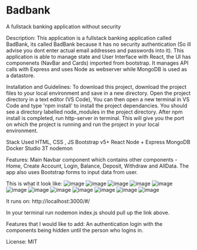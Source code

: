 # Badbank

A fullstack banking application without security

Description: This application is a fullstack banking application called BadBank, its called BadBank because it has no security authentication (So ill advise you dont enter actual email addresses and passwords into it). This application is able to manage state and User Interface with React, the UI has componenets (NavBar and Cards) imported from bootstrap. It manages API calls with Express and uses Node as webserver while MongoDB is used as a datastore.

Installation and Guidelines: To download this project, download the project files to your local environment and save in a new directory. Open the project directory in a text editor (VS Code), You can then open a new terminal in VS Code and type 'npm install' to install the project dependancies. You should see a directory labelled node_modules in the project directory. After npm install is completed, run http-server in terminal. This will give you the port on which the project is running and run the project in your local environment.

Stack Used
HTML, CSS , JS
Bootstrap v5+
React
Node + Express
MongoDB
Docker
Studio 3T
nodemon

Features:
Main Navbar component which contains other components - Home, Create Account, Login, Balance, Deposit, Withdraw and AllData. The app also uses Bootstrap forms to input data from user.

This is what it look like:
![image](https://user-images.githubusercontent.com/97487349/194805779-4a12151a-edcd-4949-bf80-dfd39c364aeb.png)
![image](https://user-images.githubusercontent.com/97487349/194805819-57a53dcf-0ea4-48fa-a6c3-57b98c93fbe9.png)
![image](https://user-images.githubusercontent.com/97487349/194805840-72b9dfe5-9303-4f5f-a05e-7d4e06ade09e.png)
![image](https://user-images.githubusercontent.com/97487349/194805887-f66264d3-d841-4204-b505-3d049838f6a3.png)
![image](https://user-images.githubusercontent.com/97487349/194805907-f4f4819c-1463-499b-a715-bea7a5ca6298.png)
![image](https://user-images.githubusercontent.com/97487349/194805925-d9a41013-9f76-4b31-a145-a211533faac5.png)
![image](https://user-images.githubusercontent.com/97487349/194805932-26888c75-bc9a-4e77-9c31-a337d0e077d6.png)
![image](https://user-images.githubusercontent.com/97487349/194805950-7344d180-8a7c-40e6-9b53-688ce44411cb.png)
![image](https://user-images.githubusercontent.com/97487349/194805963-82ec3b41-d7a7-4935-b9fd-08bad9fc894f.png)
![image](https://user-images.githubusercontent.com/97487349/194805976-2ebe02a7-a1e6-4cef-ac6b-4295c94b2935.png)
![image](https://user-images.githubusercontent.com/97487349/194806011-c3231705-9dab-4443-b11d-cd54a2cb0467.png)
![image](https://user-images.githubusercontent.com/97487349/194806021-de72283e-28f9-4af1-acae-ad9133e9b77d.png)

It runs on: http://localhost:3000/#/

In your terminal run nodemon index.js should pull up the link above.

Features that I would like to add:
An authentication login with the components being hidden until the person who logins in.

License:
MIT
